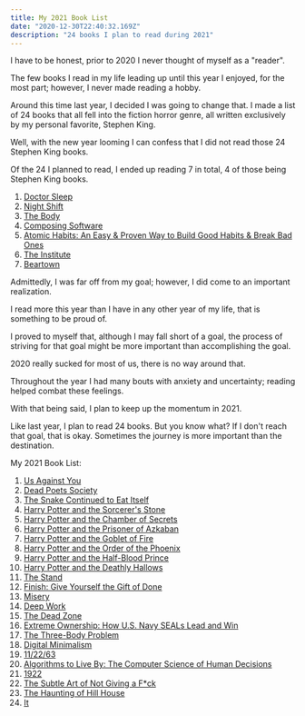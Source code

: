 ```yaml
---
title: My 2021 Book List
date: "2020-12-30T22:40:32.169Z"
description: "24 books I plan to read during 2021"
---
```


I have to be honest, prior to 2020 I never thought of myself as a "reader".

The few books I read in my life leading up until this year I enjoyed, for the most part; however, I never made reading a hobby.

Around this time last year, I decided I was going to change that. I made a list of 24 books that all fell into the fiction horror genre, all written exclusively by my personal favorite, Stephen King.

Well, with the new year looming I can confess that I did not read those 24 Stephen King books.

Of the 24 I planned to read, I ended up reading 7 in total, 4 of those being Stephen King books.

1. [Doctor Sleep](https://www.goodreads.com/book/show/16130549-doctor-sleep)
2. [Night Shift](https://www.goodreads.com/book/show/10628.Night_Shift)
3. [The Body](https://www.goodreads.com/book/show/11574.The_Body)
4. [Composing Software](https://www.goodreads.com/book/show/43429039-composing-software)
5. [Atomic Habits: An Easy & Proven Way to Build Good Habits & Break Bad Ones](https://www.goodreads.com/book/show/40121378-atomic-habits)
6. [The Institute](https://www.goodreads.com/book/show/43799634-the-institute)
7. [Beartown](https://www.goodreads.com/book/show/33413128-beartown)

Admittedly, I was far off from my goal; however, I did come to an important realization.

I read more this year than I have in any other year of my life, that is something to be proud of.

I proved to myself that, although I may fall short of a goal, the process of striving for that goal might be more important than accomplishing the goal.

2020 really sucked for most of us, there is no way around that.

Throughout the year I had many bouts with anxiety and uncertainty; reading helped combat these feelings.

With that being said, I plan to keep up the momentum in 2021.

Like last year, I plan to read 24 books. But you know what? If I don't reach that goal, that is okay. Sometimes the journey is more important than the destination.

My 2021 Book List:

1. [Us Against You](https://www.goodreads.com/book/show/36373463-us-against-you?from_search=true&from_srp=true&qid=RCyCnb8k63&rank=2)
2. [Dead Poets Society](https://www.goodreads.com/book/show/67238.Dead_Poets_Society)
3. [The Snake Continued to Eat Itself](https://www.goodreads.com/book/show/36673564-the-snake-continued-to-eat-itself)
4. [Harry Potter and the Sorcerer's Stone](https://www.goodreads.com/book/show/3.Harry_Potter_and_the_Sorcerer_s_Stone)
5. [Harry Potter and the Chamber of Secrets](https://www.goodreads.com/book/show/15881.Harry_Potter_and_the_Chamber_of_Secrets)
6. [Harry Potter and the Prisoner of Azkaban](https://www.goodreads.com/book/show/5.Harry_Potter_and_the_Prisoner_of_Azkaban)
7. [Harry Potter and the Goblet of Fire](https://www.goodreads.com/book/show/6.Harry_Potter_and_the_Goblet_of_Fire)
8. [Harry Potter and the Order of the Phoenix](https://www.goodreads.com/book/show/2.Harry_Potter_and_the_Order_of_the_Phoenix)
9. [Harry Potter and the Half-Blood Prince](https://www.goodreads.com/book/show/1.Harry_Potter_and_the_Half_Blood_Prince)
10. [Harry Potter and the Deathly Hallows](https://www.goodreads.com/book/show/136251.Harry_Potter_and_the_Deathly_Hallows)
11. [The Stand](https://www.goodreads.com/book/show/149267.The_Stand)
12. [Finish: Give Yourself the Gift of Done](https://www.goodreads.com/book/show/35397160-finish)
13. [Misery](https://www.goodreads.com/book/show/10614.Misery)
14. [Deep Work](https://www.goodreads.com/book/show/25744928-deep-work)
15. [The Dead Zone](https://www.goodreads.com/book/show/11573.The_Dead_Zone)
16. [Extreme Ownership: How U.S. Navy SEALs Lead and Win](https://www.goodreads.com/book/show/23848190-extreme-ownership)
17. [The Three-Body Problem](https://www.goodreads.com/book/show/20518872-the-three-body-problem)
18. [Digital Minimalism](https://www.goodreads.com/book/show/40672036-digital-minimalism)
19. [11/22/63](https://www.goodreads.com/book/show/10644930-11-22-63)
20. [Algorithms to Live By: The Computer Science of Human Decisions](https://www.goodreads.com/book/show/25666050-algorithms-to-live-by)
21. [1922](https://www.goodreads.com/book/show/22844166-1922)
22. [The Subtle Art of Not Giving a F\*ck](https://www.goodreads.com/book/show/28257707-the-subtle-art-of-not-giving-a-f-ck)
23. [The Haunting of Hill House](https://www.goodreads.com/book/show/89717.The_Haunting_of_Hill_House)
24. [It](https://www.goodreads.com/book/show/830502.It)
